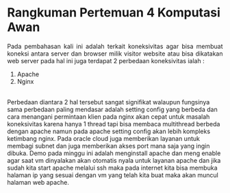 # Rangkuman Pertemuan 4 Komputasi Awan

<p align="justify"> Pada pembahasan kali ini adalah terkait koneksivitas agar bisa membuat koneksi antara server dan browser milik visitor website
atau bisa dikatakan web server pada hal ini juga terdapat 2 perbedaan koneksivitas ialah :
<ol>
<li>Apache</li>
<li> Nginx </li>
</ol><br />
Perbedaan diantara 2 hal tersebut sangat signifikat walaupun fungsinya sama perbedaan paling mendasar adalah setting config yang berbeda dan cara menangani permintaan klien
pada nginx akan cepat untuk masalah koneksivitas karena hanya 1 thread tapi bisa membaca multithread berbeda dengan apache namun pada apache setting config akan lebih kompleks ketimbang nginx. 
Pada oracle cloud juga memberikan layanan untuk membagi subnet dan juga memberikan akses port mana saja yang ingin dibuka. Demo pada minggu ini adalah menginstall apache dan meng enable agar saat vm dinyalakan akan otomatis nyala untuk layanan apache
dan jika sudah kita start apache melalui ssh maka pada internet kita bisa membuka halaman ip yang sesuai dengan vm yang telah kita buat maka akan muncul halaman web apache.
</p>
